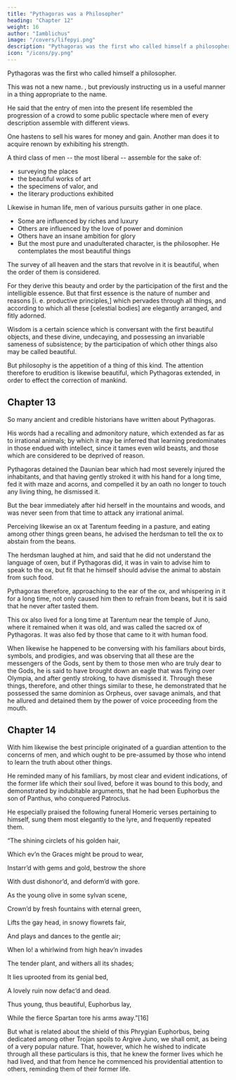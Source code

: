 ```yaml
---
title: "Pythagoras was a Philosopher"
heading: "Chapter 12"
weight: 16
author: "Iamblichus"
image: "/covers/lifepyi.png"
description: "Pythagoras was the first who called himself a philosopher"
icon: "/icons/py.png"
---
```




Pythagoras was the first who called himself a philosopher.

This was not a new name. , but previously instructing us in a useful manner in a thing appropriate to the name. 

He said that the entry of men into the present life resembled the progression of a crowd to some public spectacle where men of every description assemble with different views. 

One hastens to sell his wares for money and gain. Another man does it to acquire renown by exhibiting his strength. 

A third class of men -- the most liberal -- assemble for the sake of:
- surveying the places
- the beautiful works of art
- the specimens of valor, and
- the literary productions exhibited

Likewise in human life, men of various pursuits gather in one place. 
- Some are influenced by riches and luxury
- Others are influenced by the love of power and dominion
- Others have an insane ambition for glory
- But the most pure and unadulterated character, is the philosopher. He contemplates the most beautiful things

The survey of all heaven and the stars that revolve in it is beautiful, when the order of them is considered. 

For they derive this beauty and order by the participation of the first and the intelligible essence. But that first essence is the nature of number and reasons [i. e. productive principles,] which pervades through all things, and according to which all these [celestial bodies] are elegantly arranged, and fitly adorned. 

Wisdom is a certain science which is conversant with the first beautiful objects, and these divine, undecaying, and possessing an invariable sameness of subsistence; by the participation of which other things also may be called beautiful. 

But philosophy is the appetition of a thing of this kind. The attention therefore to erudition is likewise beautiful, which Pythagoras extended, in order to effect the correction of mankind.


## Chapter 13

So many ancient and credible historians have written about Pythagoras. 

His words had a recalling and admonitory nature, which extended as far as to irrational animals; by which it may be inferred that learning predominates in those endued with intellect, since it tames even wild beasts, and those which are considered to be deprived of reason. 

Pythagoras detained the Daunian bear which had most severely injured the inhabitants, and that having gently stroked it with his hand for a long time, fed it with maze and acorns, and compelled it by an oath no longer to touch any living thing, he dismissed it. 

But the bear immediately after hid herself in the mountains and woods, and was never seen from that time to attack any irrational animal. 

Perceiving likewise an ox at Tarentum feeding in a pasture, and eating among other things green beans, he advised the herdsman to tell the ox to abstain from the beans. 

The herdsman laughed at him, and said that he did not understand the language of oxen, but if Pythagoras did, it was in vain to advise him to speak to the ox, but fit that he himself should advise the animal to abstain from such food. 

Pythagoras therefore, approaching to the ear of the ox, and whispering in it for a long time, not only caused him then to refrain from beans, but it is said that he never after tasted them.

This ox also lived for a long time at Tarentum near the temple of Juno, where it remained when it was old, and was called the sacred ox of Pythagoras. It was also fed by those that came to it with human food.

When likewise he happened to be conversing with his familiars about birds, symbols, and prodigies, and was observing that all these are the messengers of the Gods, sent by them to those men who are truly dear to the Gods, he is said to have brought down an eagle that was flying over Olympia, and after gently stroking, to have dismissed it. Through these things, therefore, and other things similar to these, he demonstrated that he possessed the same dominion as Orpheus, over savage animals, and that he allured and detained them by the power of voice proceeding from the mouth.


## Chapter 14

With him likewise the best principle originated of a guardian attention to the concerns of men, and which ought to be pre-assumed by those who intend to learn the truth about other things. 

He reminded many of his familiars, by most clear and evident indications, of the former life which their soul lived, before it was bound to this body, and demonstrated by indubitable arguments, that he had been Euphorbus the son of Panthus, who conquered Patroclus. 

He especially praised the following funeral Homeric verses pertaining to himself, sung them most elegantly to the lyre, and frequently repeated them.

“The shining circlets of his golden hair,

Which ev’n the Graces might be proud to wear,

Instarr’d with gems and gold, bestrow the shore

With dust dishonor’d, and deform’d with gore.

As the young olive in some sylvan scene,

Crown’d by fresh fountains with eternal green,

Lifts the gay head, in snowy flowrets fair,

And plays and dances to the gentle air;

When lo! a whirlwind from high heav’n invades

The tender plant, and withers all its shades;

It lies uprooted from its genial bed,

A lovely ruin now defac’d and dead.

Thus young, thus beautiful, Euphorbus lay,

While the fierce Spartan tore his arms away.”[16]

But what is related about the shield of this Phrygian Euphorbus, being dedicated among other Trojan spoils to Argive Juno, we shall omit, as being of a very popular nature. That, however, which he wished to indicate through all these particulars is this, that he knew the former lives which he had lived, and that from hence he commenced his providential attention to others, reminding them of their former life.

